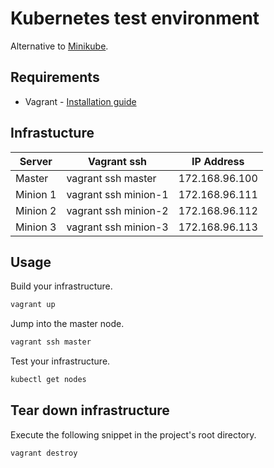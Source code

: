 # Kubernetes test environment

Alternative to [Minikube](https://kubernetes.io/docs/getting-started-guides/minikube/).

## Requirements

* Vagrant - [Installation guide](https://www.vagrantup.com/docs/installation/)

## Infrastucture

| Server | Vagrant ssh | IP Address |
| --- | --- | --- |
| Master | vagrant ssh master | 172.168.96.100 |
| Minion 1 | vagrant ssh minion-1 | 172.168.96.111 |
| Minion 2 | vagrant ssh minion-2 | 172.168.96.112 |
| Minion 3 | vagrant ssh minion-3 | 172.168.96.113 |

## Usage

Build your infrastructure.

```bash
vagrant up
```

Jump into the master node.

```bash
vagrant ssh master
```

Test your infrastructure.

```bash
kubectl get nodes
```

## Tear down infrastructure

Execute the following snippet in the project's root directory.

```bash
vagrant destroy
```
